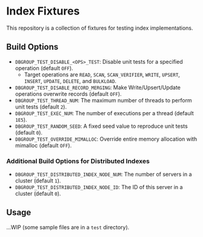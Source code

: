 # Index Fixtures

This repository is a collection of fixtures for testing index implementations.

## Build Options

- `DBGROUP_TEST_DISABLE_<OPS>_TEST`: Disable unit tests for a specified operation (default `OFF`).
    - Target operations are `READ`, `SCAN`, `SCAN_VERIFIER`, `WRITE`, `UPSERT`, `INSERT`, `UPDATE`, `DELETE`, and `BULKLOAD`.
- `DBGROUP_TEST_DISABLE_RECORD_MERGING`: Make Write/Upsert/Update operations overwrite records (default `OFF`).
- `DBGROUP_TEST_THREAD_NUM`: The maximum number of threads to perform unit tests (default `2`).
- `DBGROUP_TEST_EXEC_NUM`: The number of executions per a thread (default `1E5`).
- `DBGROUP_TEST_RANDOM_SEED`: A fixed seed value to reproduce unit tests (default `0`).
- `DBGROUP_TEST_OVERRIDE_MIMALLOC`: Override entire memory allocation with mimalloc (default `OFF`).

### Additional Build Options for Distributed Indexes

- `DBGROUP_TEST_DISTRIBUTED_INDEX_NODE_NUM`: The number of servers in a cluster (default `1`).
- `DBGROUP_TEST_DISTRIBUTED_INDEX_NODE_ID`: The ID of this server in a cluster (default `0`).

## Usage

...WIP (some sample files are in a `test` directory).
